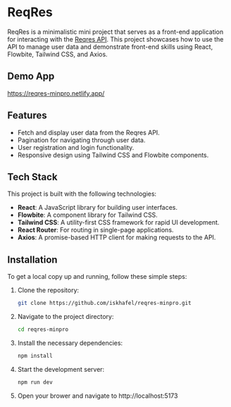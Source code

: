 # ReqRes 

ReqRes is a minimalistic mini project that serves as a front-end application for interacting with the [Reqres API](https://reqres.in/). This project showcases how to use the API to manage user data and demonstrate front-end skills using React, Flowbite, Tailwind CSS, and Axios.

## Demo App
https://reqres-minpro.netlify.app/

## Features

- Fetch and display user data from the Reqres API.
- Pagination for navigating through user data.
- User registration and login functionality.
- Responsive design using Tailwind CSS and Flowbite components.

## Tech Stack

This project is built with the following technologies:

- **React**: A JavaScript library for building user interfaces.
- **Flowbite**: A component library for Tailwind CSS.
- **Tailwind CSS**: A utility-first CSS framework for rapid UI development.
- **React Router**: For routing in single-page applications.
- **Axios**: A promise-based HTTP client for making requests to the API.

## Installation

To get a local copy up and running, follow these simple steps:

1. Clone the repository:

   ```bash
   git clone https://github.com/iskhafel/reqres-minpro.git
   
2. Navigate to the project directory:
   ```bash
   cd reqres-minpro

3. Install the necessary dependencies:
   ```bash
   npm install

4. Start the development server:
   ```bash
   npm run dev

5. Open your brower and navigate to http://localhost:5173
